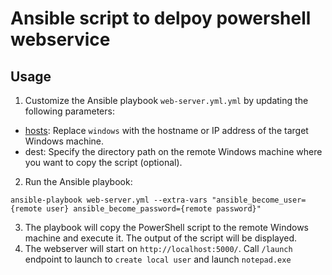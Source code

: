 # Ansible script to delpoy powershell webservice

## Usage

1. Customize the Ansible playbook `web-server.yml.yml` by updating the following parameters:

* [hosts](https://docs.ansible.com/ansible/latest/inventory_guide/intro_inventory.html): Replace `windows` with the hostname or IP address of the target Windows machine.
* dest: Specify the directory path on the remote Windows machine where you want to copy the script (optional).
  
2. Run the Ansible playbook:

```
ansible-playbook web-server.yml --extra-vars "ansible_become_user={remote user} ansible_become_password={remote password}"
```
3. The playbook will copy the PowerShell script to the remote Windows machine and execute it. The output of the script will be displayed.
4. The webserver will start on ```http://localhost:5000/```. Call `/launch` endpoint to  launch to `create local user` and launch `notepad.exe`
